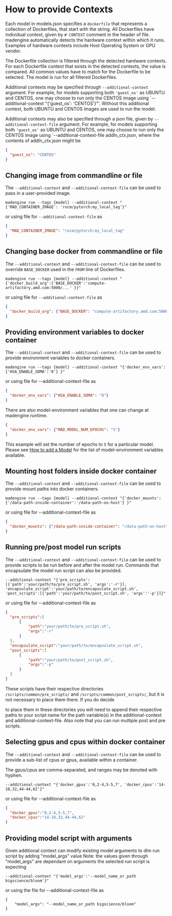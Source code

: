 
# How to provide Contexts

Each model in models.json specifies a `dockerfile` that represents a collection of Dockerfiles, that start with the string. All Dockerfiles have individual context, given by `# CONTEXT` comment in the header of file. madengine automatically detects the hardware context within which it runs. Examples of hardware contexts include Host Operating System or GPU vendor. 

The Dockerfile collection is filtered through the detected hardware contexts. For each Dockerfile context that exists in the detected contexts, the value is compared. All common values have to match for the Dockerfile to be selected. The model is run for all filtered Dockerfiles. 

Additional contexts may be specified through `--additional-context` argument. 
For example, for models supporting both `'guest_os'` as UBUNTU and CENTOS, one may choose to run only the CENTOS image using `--additional-context "{'guest_os': 'CENTOS'}"'. Without this additional context, both UBUNTU and CENTOS images are used to run the model. 

Additional contexts may also be specified through a json file, given by `--additional-context-file` argument. 
For example, for models supporting both `'guest_os'` as UBUNTU and CENTOS, one may choose to run only the CENTOS image using `--additional-context-file addln_ctx.json, where the contents of addln_ctx.json might be

```json
{
  "guest_os": "CENTOS"
}
```

## Changing image from commandline or file

The `--additional-context` and `--additional-context-file` can be used to pass in a user-provided image. 

```shell
madengine run --tags {model} --additional-context "{'MAD_CONTAINER_IMAGE': 'rocm/pytorch:my_local_tag'}" 
```

or using file for `--additional-context-file` as 

```json
{
  "MAD_CONTAINER_IMAGE": "rocm/pytorch:my_local_tag"
}
```

## Changing base docker from commandline or file

The `--additional-context` and `--additional-context-file` can be used to override `BASE_DOCKER` used in the `FROM` line of Dockerfiles. 

```shell
madengine run --tags {model} --additional-context "{'docker_build_arg':{'BASE_DOCKER':'compute-artifactory.amd.com:5000/...' }}" 
```

or using file for `--additional-context-file` as 

```json
{
  "docker_build_arg": {"BASE_DOCKER": "compute-artifactory.amd.com:5000/..."}
}
```

## Providing environment variables to docker container 

The `--additional-context` and `--additional-context-file` can be used to provide environment variables to docker containers.

 ```shell
madengine run --tags {model} --additional-context "{'docker_env_vars':{'HSA_ENABLE_SDMA':'0'} }" 
```

or using file for --additional-context-file as

```json
{
  "docker_env_vars": {"HSA_ENABLE_SDMA": "0"}
}
```

There are also model-environment variables that one can change at madengine runtime.

```json
{
  "docker_env_vars": {"MAD_MODEL_NUM_EPOCHS": "5"}
}
```
This example will set the number of epochs to `5` for a particular model. Please see [How to add a Model](how-to-add-a-model.md) for the list of model-environment variables available.

## Mounting host folders inside docker container 
The `--additional-context` and `--additional-context-file` can be used to provide mount paths into docker containers.

 ```shell
madengine run --tags {model} --additional-context "{'docker_mounts':{'/data-path-inside-container':'/data-path-on-host'} }" 
```

or using file for --additional-context-file as

```json
{
  "docker_mounts": {"/data-path-inside-container": "/data-path-on-host"}
}
```

## Running pre/post model run scripts

The `--additional-context` and `--additional-context-file` can be used to provide scripts to be run before and after the model run. Commands that encapsulate the model run script can also be provided. 

```shell
--additional-context "{'pre_scripts':[{'path':'your/path/to/pre_script.sh', 'args':'-r'}], 'encapsulate_script':'your/path/to/encapsulate_script.sh', 'post_scripts':[{'path':'your/path/to/post_script.sh', 'args':'-p'}]}"
```

or using file for --additional-context-file as

```json
{
  "pre_scripts":[
      {
          "path":"your/path/to/pre_script.sh", 
          "args":"-r"
      }
  ],
  "encapsulate_script":"your/path/to/encapsulate_script.sh",
  "post_scripts":[
      {
          "path":"your/path/to/post_script.sh", 
          "args":"-p"
      }
  ]
}
```

These scripts have their respective directories `/scripts/common/pre_scripts/` and `/scripts/common/post_scripts/`, but it is not necessary to place them there. If you do decide

to place them in these directories you will need to append their respective paths to your script name for the path variable(s) in the additional-context and additional-context-file.
Also note that you can run multiple post and pre scripts.

## Selecting gpus and cpus within docker container
The `--additional-context` and `--additional-context-file` can be used to provide a sub-list of cpus or gpus, available within a container.

The gpus/cpus are comma-separated, and ranges may be denoted with hyphen.

```shell
--additional-context "{'docker_gpus':'0,2-4,5-5,7', 'docker_cpus':'14-18,32,44-44,62'}"
``` 

or using file for --additional-context-file as

```json
{
  "docker_gpus":"0,2-4,5-5,7", 
  "docker_cpus":"14-18,32,44-44,62"
}
```

## Providing model script with arguments 

Given additional context can modify existing model arguments to dlm run script by adding "model_args" value
Note: the values given through "model_args" are dependant on arguments the selected run script is expecting 

```shell
--additional-context "{'model_args':'--model_name_or_path bigscience/bloom'}" 
```

or using the file for --additional-context-file as 

```shell
{
    "model_args": "--model_name_or_path bigscience/bloom"
}
```
